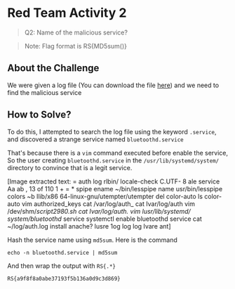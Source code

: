 # Red Team Activity 2
> Q2: Name of the malicious service?

> Note: Flag format is RS{MD5sum(<answer string>)}

## About the Challenge
We were given a log file (You can download the file [here](auth.log)) and we need to find the malicious service

## How to Solve?
To do this, I attempted to search the log file using the keyword `.service`, and discovered a strange service named `bluetoothd.service`

That's because there is a `vim` command executed before enable the service, So the user creating `bluetoothd.service` in the `/usr/lib/systemd/system/` directory to convince that is a legit service.


[Image extracted text: = auth log
rlbin/ locale-check
C.UTF- 8
ale
service
Aa ab ,
13 of 110
1 + = *
spipe
ename
~/bin/lesspipe
name
usr/bin/lesspipe
colors
~b
Ilib/x86
64-linux-gnu/utempter/utempter del
color-auto
ls
color-auto
vim authorized_keys
cat /var/log/auth_
cat
Ivar/log/auth
vim /dev/shm/_script2980.sh
cat
Ivar/log/auth.
vim
lusr/lib/systemd/ system/bluetoothd_
service
systemctl enable bluetoothd
service
cat
~/log/auth.log
install
anache?
lusre
1og
log
log
Ivare
ant]


Hash the service name using `md5sum`. Here is the command

```shell
echo -n bluetoothd.service | md5sum
```

And then wrap the output with `RS{.*}`

```
RS{a9f8f8a0abe37193f5b136a0d9c3d869}
```